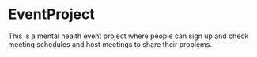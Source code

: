 # EventProject
This is a mental health event project where people can sign up and check meeting schedules and host meetings to share their problems.
